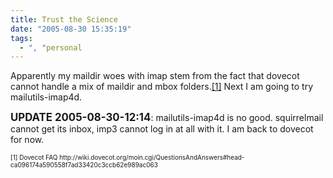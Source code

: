 ```yaml
---
title: Trust the Science
date: "2005-08-30 15:35:19"
tags:
  - ", "personal
---
```

<p>Apparently my maildir woes with imap stem from the fact that dovecot cannot handle a mix of maildir and mbox folders.<a href="http://wiki.dovecot.org/moin.cgi/QuestionsAndAnswers#head-ca096174a590558f7ad33420c3ccb62e989ac063">[1]</a> Next I am going to try mailutils-imap4d.</p>  

<p><strong><big>UPDATE 2005-08-30-12:14</big></strong>:  mailutils-imap4d is no good. squirrelmail cannot get its inbox, imp3 cannot log in at all with it.  I am back to dovecot for now.</p>
<font size="-2">[1] Dovecot FAQ http://wiki.dovecot.org/moin.cgi/QuestionsAndAnswers#head-ca096174a590558f7ad33420c3ccb62e989ac063 </font>

